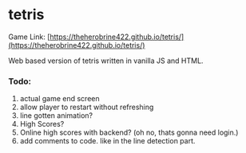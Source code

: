 # tetris

Game Link: [https://theherobrine422.github.io/tetris/](https://theherobrine422.github.io/tetris/)

Web based version of tetris written in vanilla JS and HTML.

### Todo:

1. actual game end screen
2. allow player to restart without refreshing
3. line gotten animation?
4. High Scores?
5. Online high scores with backend? (oh no, thats gonna need login.)
7. add comments to code. like in the line detection part.
